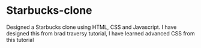 # Starbucks-clone
Designed a Starbucks clone using HTML, CSS and Javascript. I have designed this from brad traversy tutorial, I have learned advanced CSS from this tutorial
